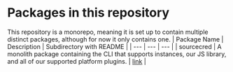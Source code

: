 # Packages in this repository
This repository is a monorepo, meaning it is set up to contain multiple distinct packages, although for now it only contains one.
| Package Name | Description | Subdirectory with README |
| --- | --- | --- |
| sourcecred | A monolith package containing the CLI that supports instances, our JS library, and all of our supported platform plugins. | [link](https://github.com/sourcecred/sourcecred/tree/main/packages/sourcecred) |
